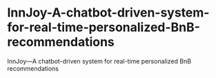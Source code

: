 # InnJoy-A-chatbot-driven-system-for-real-time-personalized-BnB-recommendations
InnJoy—A chatbot-driven system for real-time personalized BnB recommendations
